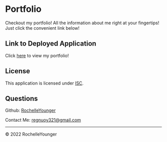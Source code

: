 # Portfolio

Checkout my portfolio! All the information about me right at your fingertips! Just click the convenient link below!

## Link to Deployed Application

Click [here](https://rochelleyounger.github.io/Rochelle-Younger/) to view my portfolio!

## License
  
  This application is licensed under [ISC](https://opensource.org/licenses/ISC).


## Questions

Github: [RochelleYounger](https://github.com/RochelleYounger)

Contact Me: [regnuoy321@gmail.com](mailto:regnuoy321@gmail.com)

---
© 2022 RochelleYounger

